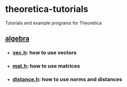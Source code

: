 # theoretica-tutorials
Tutorials and example programs for Theoretica

## [algebra](https://github.com/chaotic-society/theoretica-tutorials/tree/main/algebra)

- ### [vec.h](https://github.com/chaotic-society/theoretica-tutorials/blob/main/algebra/vec.md): how to use vectors
- ### [mat.h](https://github.com/chaotic-society/theoretica-tutorials/blob/main/algebra/mat.md): how to use matrices
- ### [distance.h](https://github.com/chaotic-society/theoretica-tutorials/blob/main/algebra/distance.md): how to use norms and distances
